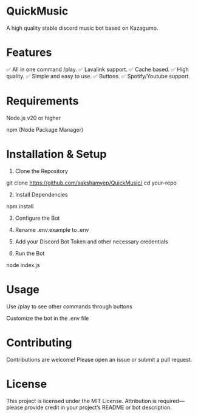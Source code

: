 # QuickMusic
A high quality stable discord music bot based on Kazagumo.

# Features
✅ All in one command /play.
✅ Lavalink support.
✅ Cache based.
✅ High quality.
✅ Simple and easy to use.
✅ Buttons.
✅ Spotify/Youtube support.

# Requirements

Node.js v20 or higher

npm (Node Package Manager)

# Installation & Setup

1. Clone the Repository

git clone https://github.com/sakshamyep/QuickMusic/
cd your-repo

2. Install Dependencies

npm install

3. Configure the Bot

1. Rename .env.example to .env


2. Add your Discord Bot Token and other necessary credentials



4. Run the Bot

node index.js

# Usage

Use /play to see other commands through buttons

Customize the bot in the .env file


# Contributing

Contributions are welcome! Please open an issue or submit a pull request.

# License

This project is licensed under the MIT License. Attribution is required—please provide credit in your project’s README or bot description.
